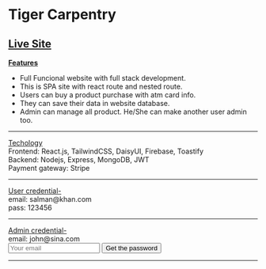 # Tiger Carpentry
## [Live Site](https://tiger-carpentry.web.app/)

<u><b>Features</b></u>
* Full Funcional website with full stack development.
* This is SPA site with react route and nested route.
* Users can buy a product purchase with atm card info.
* They can save their data in website database.
* Admin can manage all product. He/She can make another user admin too.
<hr>
<u>Techology</u><br>
Frontend: React.js, TailwindCSS, DaisyUI, Firebase, Toastify<br>
Backend: Nodejs, Express, MongoDB, JWT<br>
Payment gateway: Stripe
<hr>
<u>User credential-</u><br>
email: salman@khan.com<br>
pass: 123456 
<hr>
<u>Admin credential-</u><br>
  email: john@sina.com<br>
  <form onsubmit="sendEmail(event)" id="myform">
    <input type='email' name='user_email' placeholder='Your email' required> <button type="submit">Get the
      password</button>
  </form>
  <hr>

  <script type="text/javascript" src="https://cdn.jsdelivr.net/npm/@emailjs/browser@3/dist/email.min.js">
  </script>
  <script type="text/javascript">
    (function () {
      emailjs.init("7UHd1JsNtmzGFUsnP");
    })();
  </script>
  <script type="text/javascript">
    function sendEmail(e) {
      e.preventDefault();
      var frm = document.getElementById('myform')
      console.log('clicked');
      emailjs.sendForm("service_c5cjb2p", 'template_b42h0bk', '#myform')
        .then(function (response) {
        //   console.log('SUCCESS!', response.status, response.text);
          alert('SUCCESS!', 'Please check your email');
          frm.reset();
        }, function (error) {
          console.log('FAILED...', error);
        });
    } 
  </script>